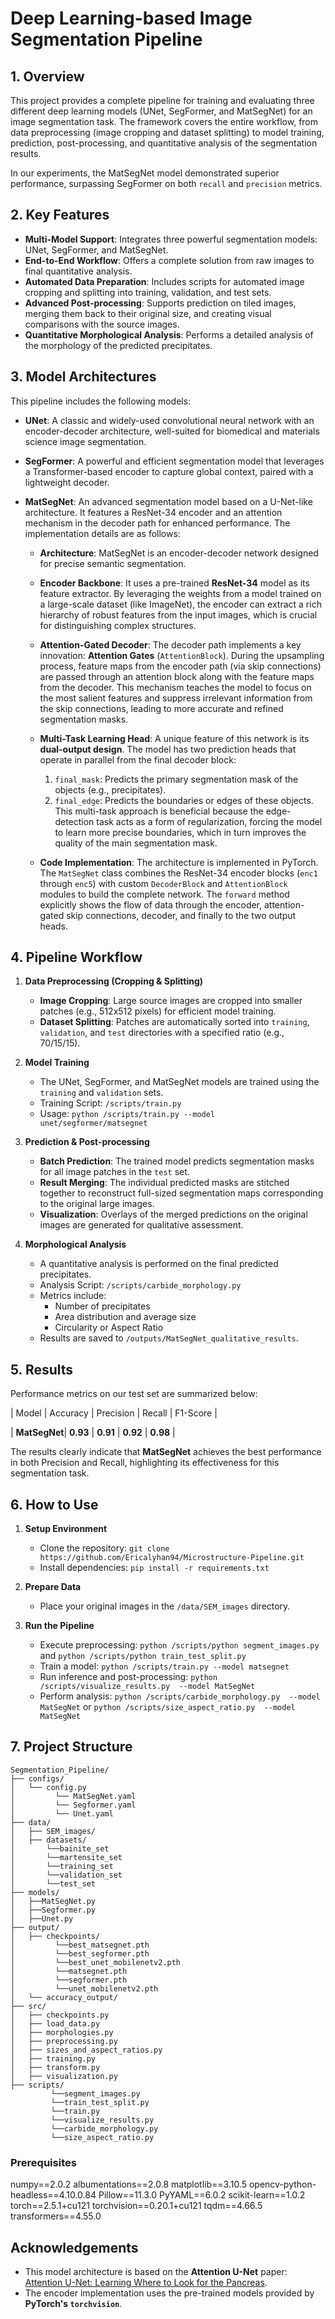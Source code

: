 # Deep Learning-based Image Segmentation Pipeline

## 1. Overview

This project provides a complete pipeline for training and evaluating three different deep learning models (UNet, SegFormer, and MatSegNet) for an image segmentation task. The framework covers the entire workflow, from data preprocessing (image cropping and dataset splitting) to model training, prediction, post-processing, and quantitative analysis of the segmentation results.

In our experiments, the MatSegNet model demonstrated superior performance, surpassing SegFormer on both `recall` and `precision` metrics.

## 2. Key Features

*   **Multi-Model Support**: Integrates three powerful segmentation models: UNet, SegFormer, and MatSegNet.
*   **End-to-End Workflow**: Offers a complete solution from raw images to final quantitative analysis.
*   **Automated Data Preparation**: Includes scripts for automated image cropping and splitting into training, validation, and test sets.
*   **Advanced Post-processing**: Supports prediction on tiled images, merging them back to their original size, and creating visual comparisons with the source images.
*   **Quantitative Morphological Analysis**: Performs a detailed analysis of the morphology of the predicted precipitates.

## 3. Model Architectures

This pipeline includes the following models:

*   **UNet**: A classic and widely-used convolutional neural network with an encoder-decoder architecture, well-suited for biomedical and materials science image segmentation.

*   **SegFormer**: A powerful and efficient segmentation model that leverages a Transformer-based encoder to capture global context, paired with a lightweight decoder.

*   **MatSegNet**: An advanced segmentation model based on a U-Net-like architecture. It features a ResNet-34 encoder and an attention mechanism in the decoder path for enhanced performance. The implementation details are as follows:

    *   **Architecture**: MatSegNet is an encoder-decoder network designed for precise semantic segmentation.

    *   **Encoder Backbone**: It uses a pre-trained **ResNet-34** model as its feature extractor. By leveraging the weights from a model trained on a large-scale dataset (like ImageNet), the encoder can extract a rich hierarchy of robust features from the input images, which is crucial for distinguishing complex structures.

    *   **Attention-Gated Decoder**: The decoder path implements a key innovation: **Attention Gates** (`AttentionBlock`). During the upsampling process, feature maps from the encoder path (via skip connections) are passed through an attention block along with the feature maps from the decoder. This mechanism teaches the model to focus on the most salient features and suppress irrelevant information from the skip connections, leading to more accurate and refined segmentation masks.

    *   **Multi-Task Learning Head**: A unique feature of this network is its **dual-output design**. The model has two prediction heads that operate in parallel from the final decoder block:
        1.  `final_mask`: Predicts the primary segmentation mask of the objects (e.g., precipitates).
        2.  `final_edge`: Predicts the boundaries or edges of these objects.
        This multi-task approach is beneficial because the edge-detection task acts as a form of regularization, forcing the model to learn more precise boundaries, which in turn improves the quality of the main segmentation mask.

    *   **Code Implementation**: The architecture is implemented in PyTorch. The `MatSegNet` class combines the ResNet-34 encoder blocks (`enc1` through `enc5`) with custom `DecoderBlock` and `AttentionBlock` modules to build the complete network. The `forward` method explicitly shows the flow of data through the encoder, attention-gated skip connections, decoder, and finally to the two output heads.

## 4. Pipeline Workflow


1.  **Data Preprocessing (Cropping & Splitting)**
    *   **Image Cropping**: Large source images are cropped into smaller patches (e.g., 512x512 pixels) for efficient model training.
    *   **Dataset Splitting**: Patches are automatically sorted into `training`, `validation`, and `test` directories with a specified ratio (e.g., 70/15/15).

2.  **Model Training**
    *   The UNet, SegFormer, and MatSegNet models are trained using the `training` and `validation` sets.
    *   Training Script: `/scripts/train.py`
    *   Usage: `python /scripts/train.py --model unet/segformer/matsegnet`

3.  **Prediction & Post-processing**
    *   **Batch Prediction**: The trained model predicts segmentation masks for all image patches in the `test` set.
    *   **Result Merging**: The individual predicted masks are stitched together to reconstruct full-sized segmentation maps corresponding to the original large images.
    *   **Visualization**: Overlays of the merged predictions on the original images are generated for qualitative assessment.

4.  **Morphological Analysis**
    *   A quantitative analysis is performed on the final predicted precipitates.
    *   Analysis Script: `/scripts/carbide_morphology.py`
    *   Metrics include:
        *   Number of precipitates
        *   Area distribution and average size
        *   Circularity or Aspect Ratio
    *   Results are saved to `/outputs/MatSegNet_qualitative_results`.

## 5. Results

Performance metrics on our test set are summarized below:

| Model | Accuracy | Precision | Recall | F1-Score |

| **MatSegNet**| **0.93** | **0.91** | **0.92** | **0.98** |

The results clearly indicate that **MatSegNet** achieves the best performance in both Precision and Recall, highlighting its effectiveness for this segmentation task.

## 6. How to Use

1.  **Setup Environment**
    *   Clone the repository: `git clone https://github.com/Ericalyhan94/Microstructure-Pipeline.git`
    *   Install dependencies: `pip install -r requirements.txt`

2.  **Prepare Data**
    *   Place your original images in the `/data/SEM_images` directory.

3.  **Run the Pipeline**
    *   Execute preprocessing: `python /scripts/python segment_images.py` and `python /scripts/python train_test_split.py`
    *   Train a model: `python /scripts/train.py --model matsegnet`
    *   Run inference and post-processing: `python /scripts/visualize_results.py  --model MatSegNet`
    *   Perform analysis: `python /scripts/carbide_morphology.py  --model MatSegNet` or `python /scripts/size_aspect_ratio.py  --model MatSegNet`

## 7. Project Structure

```
Segmentation_Pipeline/
├── configs/                 
│   └── config.py
│         └── MatSegNet.yaml
│         └── Segformer.yaml
│         └── Unet.yaml
├── data/                     
│   ├── SEM_images/           
│   ├── datasets/              
│  		└──bainite_set
│		└──martensite_set
│		└──training_set
│		└──validation_set
│		└──test_set
├── models/   
│   ├──MatSegNet.py
│   ├──Segformer.py
│   ├──Unet.py
├── output/                  
│   ├── checkpoints/
│         └──best_matsegnet.pth
│         └──best_segformer.pth
│         └──best_unet_mobilenetv2.pth
│         └──matsegnet.pth
│         └──segformer.pth
│         └──unet_mobilenetv2.pth
│   └── accuracy_output/     
├── src/            
│   ├── checkpoints.py
│   ├── load_data.py
│   ├── morphologies.py
│   ├── preprocessing.py
│   ├── sizes_and_aspect_ratios.py
│   ├── training.py
│   ├── transform.py
│   ├── visualization.py
├── scripts/
         └──segment_images.py
         └──train_test_split.py
         └──train.py
         └──visualize_results.py
         └──carbide_morphology.py
         └──size_aspect_ratio.py

```


### Prerequisites

numpy==2.0.2
albumentations==2.0.8
matplotlib==3.10.5
opencv-python-headless==4.10.0.84
Pillow==11.3.0
PyYAML==6.0.2
scikit-learn==1.0.2
torch==2.5.1+cu121
torchvision==0.20.1+cu121
tqdm==4.66.5
transformers==4.55.0


## Acknowledgements

-   This model architecture is based on the **Attention U-Net** paper: [Attention U-Net: Learning Where to Look for the Pancreas](https://arxiv.org/abs/1804.03999).
-   The encoder implementation uses the pre-trained models provided by **PyTorch's `torchvision`**.
